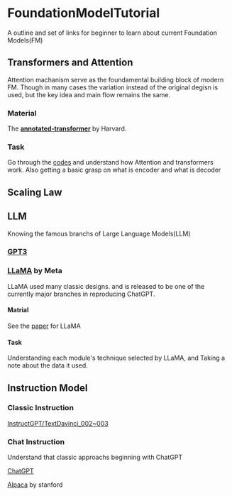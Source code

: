 # FoundationModelTutorial
A outline and set of links for beginner to learn about current Foundation Models(FM)

## Transformers and Attention

Attention machanism serve as the foundamental building block of modern FM. Though in many cases the variation instead of the original degisn is used, but the key idea and main flow remains the same.

### Material

The **[annotated-transformer](https://github.com/harvardnlp/annotated-transformer/tree/master)** by Harvard.

### Task

Go through the [codes](https://github.com/harvardnlp/annotated-transformer/blob/master/AnnotatedTransformer.ipynb) and understand how Attention and transformers work. Also getting a basic grasp on what is encoder and what is decoder

## Scaling Law

## LLM

Knowing the famous branchs of Large Language Models(LLM)

### [GPT3]()

### [LLaMA](https://ar5iv.labs.arxiv.org/html/2302.13971v1) by Meta

LLaMA used many classic designs. and is released to be one of the currently major branches in reproducing ChatGPT.

#### Matrial

See the [paper](https://ar5iv.labs.arxiv.org/html/2302.13971v1) for LLaMA

#### Task

Understanding each module's technique selected by LLaMA, and Taking a note about the data it used.

## Instruction Model

### Classic Instruction

[InstructGPT/TextDavinci_002~003](TODO)

### Chat Instruction

Understand that classic approachs beginning with ChatGPT

[ChatGPT](TODO)

[Alpaca](https://github.com/tatsu-lab/stanford_alpaca/) by stanford





